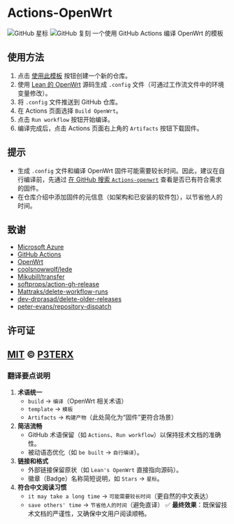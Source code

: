 # Actions-OpenWrt
[](https://github.com/P3TERX/Actions-OpenWrt/blob/master/LICENSE)
![GitHub 星标](https://img.shields.io/github/stars/P3TERX/Actions-OpenWrt.svg?style=flat-square&label=星标&logo=github)
![GitHub 复刻](https://img.shields.io/github/forks/P3TERX/Actions-OpenWrt.svg?style=flat-square&label=复刻&logo=github)
一个使用 GitHub Actions 编译 OpenWrt 的模板
## 使用方法
1. 点击 [使用此模板](https://github.com/P3TERX/Actions-OpenWrt/generate) 按钮创建一个新的仓库。
2. 使用 [Lean 的 OpenWrt](https://github.com/coolsnowwolf/lede) 源码生成 `.config` 文件（可通过工作流文件中的环境变量修改）。
3. 将 `.config` 文件推送到 GitHub 仓库。
4. 在 Actions 页面选择 `Build OpenWrt`。
5. 点击 `Run workflow` 按钮开始编译。
6. 编译完成后，点击 Actions 页面右上角的 `Artifacts` 按钮下载固件。
## 提示
- 生成 `.config` 文件和编译 OpenWrt 固件可能需要较长时间。因此，建议在自行编译前，先通过 [在 GitHub 搜索 `Actions-openwrt`](https://github.com/search?q=Actions-openwrt) 查看是否已有符合需求的固件。
- 在仓库介绍中添加固件的元信息（如架构和已安装的软件包），以节省他人的时间。
## 致谢
- [Microsoft Azure](https://azure.microsoft.com)
- [GitHub Actions](https://github.com/features/actions)
- [OpenWrt](https://github.com/openwrt/openwrt)
- [coolsnowwolf/lede](https://github.com/coolsnowwolf/lede)
- [Mikubill/transfer](https://github.com/Mikubill/transfer)
- [softprops/action-gh-release](https://github.com/softprops/action-gh-release)
- [Mattraks/delete-workflow-runs](https://github.com/Mattraks/delete-workflow-runs)
- [dev-drprasad/delete-older-releases](https://github.com/dev-drprasad/delete-older-releases)
- [peter-evans/repository-dispatch](https://github.com/peter-evans/repository-dispatch)
## 许可证
[MIT](https://github.com/P3TERX/Actions-OpenWrt/blob/main/LICENSE) © [**P3TERX**](https://p3terx.com)
---
### **翻译要点说明**
1. **术语统一**
   - `build` → `编译`（OpenWrt 相关术语）
   - `template` → `模板`
   - `Artifacts` → `构建产物`（此处简化为“固件”更符合场景）
2. **简洁流畅**
   - GitHub 术语保留（如 `Actions`、`Run workflow`）以保持技术文档的准确性。
   - 被动语态优化（如 `be built` → `自行编译`）。
3. **链接和格式**
   - 外部链接保留原状（如 `Lean's OpenWrt` 直接指向源码）。
   - 徽章（Badge）名称简短说明，如 `Stars` → `星标`。
4. **符合中文阅读习惯**
   - `it may take a long time` → `可能需要较长时间`（更自然的中文表达）
   - `save others' time` → `节省他人的时间`（避免直译）
✅ **最终效果**：既保留技术文档的严谨性，又确保中文用户阅读顺畅。
